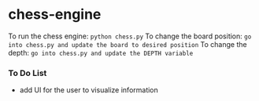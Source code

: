 # chess-engine

To run the chess engine: ``` python chess.py ```
To change the board position: ``` go into chess.py and update the board to desired position ```
To change the depth: ``` go into chess.py and update the DEPTH variable ```

### To Do List
- add UI for the user to visualize information